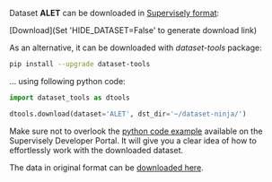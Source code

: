 Dataset **ALET** can be downloaded in [Supervisely format](https://developer.supervisely.com/api-references/supervisely-annotation-json-format):

 [Download](Set 'HIDE_DATASET=False' to generate download link)

As an alternative, it can be downloaded with *dataset-tools* package:
``` bash
pip install --upgrade dataset-tools
```

... using following python code:
``` python
import dataset_tools as dtools

dtools.download(dataset='ALET', dst_dir='~/dataset-ninja/')
```
Make sure not to overlook the [python code example](https://developer.supervisely.com/getting-started/python-sdk-tutorials/iterate-over-a-local-project) available on the Supervisely Developer Portal. It will give you a clear idea of how to effortlessly work with the downloaded dataset.

The data in original format can be [downloaded here](https://cengmetuedutr-my.sharepoint.com/:u:/g/personal/skalkan_ceng_metu_edu_tr/Ee9IYWHjbWxMrQNuVkuvlU0Buu3DgplFP7BBAWMyG06Qlw?e=z84zLt).